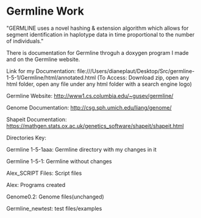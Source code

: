 # Germline Work



"GERMLINE uses a novel hashing & extension algorithm which allows for segment identification in haplotype data in time proportional to the number of individuals."

There is documentation for Germline throguh a doxygen program I made and on the Germline website. 

Link for my Documentation: file:///Users/dianeplaut/Desktop/Src/germline-1-5-1/Germline/html/annotated.html (To Access: Download zip, open any html folder, open any file under any html folder with a search engine logo)

Germline Website: http://www1.cs.columbia.edu/~gusev/germline/

Genome Documentation: http://csg.sph.umich.edu/liang/genome/

Shapeit Documentation: https://mathgen.stats.ox.ac.uk/genetics_software/shapeit/shapeit.html


Directories Key:

Germline 1-5-1aaa: Germline directory with my changes in it

Germline 1-5-1: Germline without changes

Alex_SCRIPT Files: Script files

Alex: Programs created

Genome0.2: Genome files(unchanged)

Germline_newtest: test files/examples
